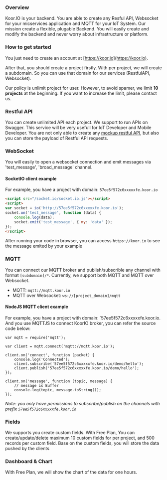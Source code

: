 ### Overview
Koor.IO is your backend. You are able to create any Resful API, Websocket for your micservices application and MQTT for your IoT System. Our mission create a flexible, plugable Backend. You will easily create and modify the backend and never worry about infrastructure or platform.

### How to get started
You just need to create an account at [https://koor.io](https://koor.io).

After that, you should create a project firstly. With per project, we will create a subdomain. So you can use that domain for our services (RestfulAPI, Websocket).

Our policy is unlimit project for user. However, to avoid spamer, we limit **10 projects** at the beginning. If you want to increase the limit, please contact us.

### Restful API
You can create unlimited API each project. We support to run APIs on Swagger. This service will be very usefull for IoT Developer and Mobile Developer. You are not only able to create any [mockup restful API](https://koor.io), but also you can store the payload of Restful API requests.

### WebSocket
You will easily to open a websocket connection and emit messages via 'test_message', 'broad_message' channel. 

#### SocketIO client example
For example, you have a project with domain: `57ee5f572c6xxxxxfe.koor.io`
```html
<script src="/socket.io/socket.io.js"></script>
<script>
var socket = io('http://57ee5f572c6xxxxxfe.koor.io');
socket.on('test_message', function (data) {
    console.log(data);
    socket.emit('test_message', { my: 'data' });
});
</script>
```

After running your code in browser, you can access `https://koor.io` to see the message emited by your example

### MQTT
You can connect our MQTT broker and publish/subscrible any channel with format `[subdomain]/*`. Currently, we support both MQTT and MQTT over Websocket.

- MQTT: `mqtt://mqtt.koor.io`
- MQTT over Websocket: `ws://[project_domain]/mqtt`

#### NodeJS MQTT client example
For example, you have a project with domain: `57ee5f572c6xxxxxfe.koor.io.
And you use MQTTJS to connect KoorIO broker, you can refer the source code below:
```
var mqtt = require('mqtt');

var client = mqtt.connect('mqtt://mqtt.koor.io');

client.on('connect', function (packet) {
    console.log('Connected');
    client.subscribe('57ee5f572c6xxxxxfe.koor.io/demo/hello');
    client.publish('57ee5f572c6xxxxxfe.koor.io/demo/hello');
});

client.on('message', function (topic, message) {
    // message is Buffer 
    console.log(topic, message.toString());
}); 

```
*Note: you only have permissions to subscribe/publish on the channels with prefix `57ee5f572c6xxxxxfe.koor.io`*


### Fields
We supports you create custom fields. With Free Plan, You can create/update/delete maximum 10 custom fields for per project, and 500 records per custom field. Base on the custom fields, you will store the data pushed by the clients

### Dashboard & Chart
With Free Plan, we will show the chart of the data for one hours.
